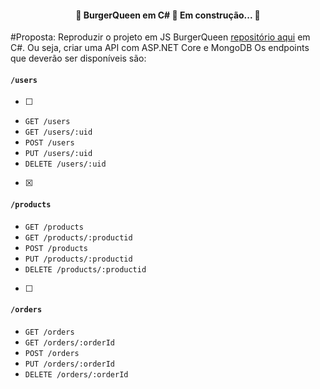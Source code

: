 <h4 align="center"> 
	🚧  BurgerQueen em C# 🚀 Em construção...  🚧
</h4>

#Proposta: Reproduzir o projeto em JS BurgerQueen [repositório aqui](https://github.com/carolineshimada/SAP005-burger-queen-api) em C#. Ou seja, criar uma API com ASP.NET         Core e MongoDB
Os endpoints que deverão ser disponíveis são:

#### `/users`
- [ ]
* `GET /users`
* `GET /users/:uid`
* `POST /users`
* `PUT /users/:uid`
* `DELETE /users/:uid`
- [x]
#### `/products`

* `GET /products`
* `GET /products/:productid`
* `POST /products`
* `PUT /products/:productid`
* `DELETE /products/:productid`
- [ ]
#### `/orders`

* `GET /orders`
* `GET /orders/:orderId`
* `POST /orders`
* `PUT /orders/:orderId`
* `DELETE /orders/:orderId`




